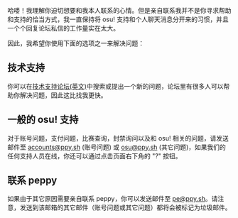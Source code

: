 哈喽！我理解你迫切想要和我本人联系的心情。但是亲自联系我并不是你寻求帮助和支持的恰当方式，我一直保持将 osu! 支持和个人聊天消息分开来的习惯，并且一个个回复论坛私信的工作量实在太大。

因此，我希望你使用下面的选项之一来解决问题：

## 技术支持
你可以在[技术支持论坛(英文)](https://osu.ppy.sh/forum/5)中搜索或提出一个新的问题，论坛里有很多人可以帮助你解决问题，因此这比找我更快。

## 一般的 osu! 支持
对于账号问题，支付问题，比赛查询，封禁询问以及和 osu! 相关的问题，请发送邮件至 [accounts@ppy.sh](mailto:accounts@ppy.sh) (账号问题) 或 [osu@ppy.sh](mailto:osu@ppy.sh) (其它问题)，如果我们的任何支持人员在线，你还可以通过点击页面右下角的 "?" 按钮。

## 联系 peppy
如果由于其它原因需要亲自联系 peppy，你可以发送邮件至 [pe@ppy.sh](mailto:pe@ppy.sh)。请注意，发送到该邮箱的其它邮件（账号问题或其它问题）都将会被标记为垃圾邮件。
